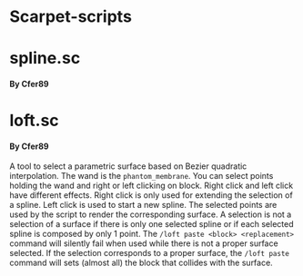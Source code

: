 # Scarpet-scripts

# spline.sc
#### By Cfer89


# loft.sc
#### By Cfer89

A tool to select a parametric surface based on Bezier quadratic interpolation. The wand is the `phantom_membrane`. You can select points holding the wand and right or left clicking on block. Right click and left click have different effects. Right click is only used for extending the selection of a spline. Left click is used to start a new spline. The selected points are used by the script to render the corresponding surface. 
A selection is not a selection of a surface if there is only one selected spline or if each selected spline is composed by only 1 point. The `/loft paste <block> <replacement>` command will silently fail when used while there is not a proper surface selected. If the selection corresponds to a proper surface, the `/loft paste` command will sets (almost all) the block that collides with the surface.
